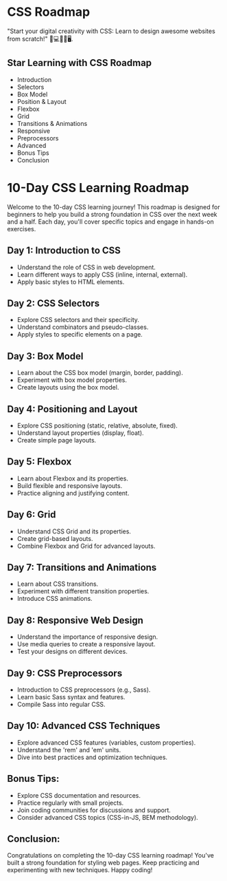 
# CSS Roadmap

"Start your digital creativity with CSS: Learn to design awesome websites from scratch!" 🚀💻👨‍💻🖥️.


## Star Learning with CSS Roadmap

- Introduction 
- Selectors 
- Box Model
- Position & Layout
- Flexbox
- Grid
- Transitions & Animations 
- Responsive  
- Preprocessors 
- Advanced 
- Bonus Tips 
- Conclusion 

# 10-Day CSS Learning Roadmap

Welcome to the 10-day CSS learning journey! This roadmap is designed for beginners to help you build a strong foundation in CSS over the next week and a half. Each day, you'll cover specific topics and engage in hands-on exercises.

## Day 1: Introduction to CSS
- Understand the role of CSS in web development.
- Learn different ways to apply CSS (inline, internal, external).
- Apply basic styles to HTML elements.

## Day 2: CSS Selectors
- Explore CSS selectors and their specificity.
- Understand combinators and pseudo-classes.
- Apply styles to specific elements on a page.

## Day 3: Box Model
- Learn about the CSS box model (margin, border, padding).
- Experiment with box model properties.
- Create layouts using the box model.

## Day 4: Positioning and Layout
- Explore CSS positioning (static, relative, absolute, fixed).
- Understand layout properties (display, float).
- Create simple page layouts.

## Day 5: Flexbox
- Learn about Flexbox and its properties.
- Build flexible and responsive layouts.
- Practice aligning and justifying content.

## Day 6: Grid
- Understand CSS Grid and its properties.
- Create grid-based layouts.
- Combine Flexbox and Grid for advanced layouts.

## Day 7: Transitions and Animations
- Learn about CSS transitions.
- Experiment with different transition properties.
- Introduce CSS animations.

## Day 8: Responsive Web Design
- Understand the importance of responsive design.
- Use media queries to create a responsive layout.
- Test your designs on different devices.

## Day 9: CSS Preprocessors
- Introduction to CSS preprocessors (e.g., Sass).
- Learn basic Sass syntax and features.
- Compile Sass into regular CSS.

## Day 10: Advanced CSS Techniques
- Explore advanced CSS features (variables, custom properties).
- Understand the 'rem' and 'em' units.
- Dive into best practices and optimization techniques.

## Bonus Tips:
- Explore CSS documentation and resources.
- Practice regularly with small projects.
- Join coding communities for discussions and support.
- Consider advanced CSS topics (CSS-in-JS, BEM methodology).

## Conclusion:
Congratulations on completing the 10-day CSS learning roadmap! You've built a strong foundation for styling web pages. Keep practicing and experimenting with new techniques. Happy coding!

